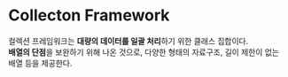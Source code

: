 Collecton Framework
========
컬렉션 프레임워크는 <b>대량의 데이터를 일괄 처리</b>하기 위한 클래스 집합이다.<br/>
<b>배열의 단점</b>을 보완하기 위해 나온 것으로, 다양한 형태의 자료구조, 길이 제한이 없는 배열 등을 제공한다.<br>





